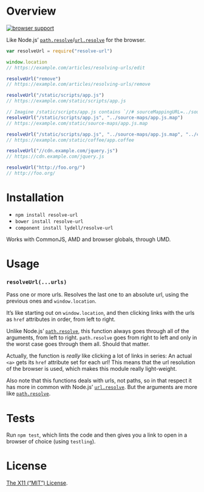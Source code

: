 Overview
========

[![browser support](https://ci.testling.com/lydell/resolve-url.png)](https://ci.testling.com/lydell/resolve-url)

Like Node.js’ [`path.resolve`]/[`url.resolve`] for the browser.

```js
var resolveUrl = require("resolve-url")

window.location
// https://example.com/articles/resolving-urls/edit

resolveUrl("remove")
// https://example.com/articles/resolving-urls/remove

resolveUrl("/static/scripts/app.js")
// https://example.com/static/scripts/app.js

// Imagine /static/scripts/app.js contains `//# sourceMappingURL=../source-maps/app.js.map`
resolveUrl("/static/scripts/app.js", "../source-maps/app.js.map")
// https://example.com/static/source-maps/app.js.map

resolveUrl("/static/scripts/app.js", "../source-maps/app.js.map", "../coffee/app.coffee")
// https://example.com/static/coffee/app.coffee

resolveUrl("//cdn.example.com/jquery.js")
// https://cdn.example.com/jquery.js

resolveUrl("http://foo.org/")
// http://foo.org/
```

Installation
============

- `npm install resolve-url`
- `bower install resolve-url`
- `component install lydell/resolve-url`

Works with CommonJS, AMD and browser globals, through UMD.


Usage
=====

### `resolveUrl(...urls)` ###

Pass one or more urls. Resolves the last one to an absolute url, using the previous ones and `window.location`.

It’s like starting out on `window.location`, and then clicking links with the urls as `href` attributes in order, from
left to right.

Unlike Node.js’ [`path.resolve`], this function always goes through all of the arguments, from left to
right. `path.resolve` goes from right to left and only in the worst case goes through them all. Should that matter.

Actually, the function is _really_ like clicking a lot of links in series: An actual `<a>` gets its `href` attribute set
for each url! This means that the url resolution of the browser is used, which makes this module really light-weight.

Also note that this functions deals with urls, not paths, so in that respect it has more in common with
Node.js’ [`url.resolve`]. But the arguments are more like [`path.resolve`].

[`path.resolve`]: http://nodejs.org/api/path.html#path_path_resolve_from_to

[`url.resolve`]: http://nodejs.org/api/url.html#url_url_resolve_from_to


Tests
=====

Run `npm test`, which lints the code and then gives you a link to open in a browser of choice (using `testling`).


License
=======

[The X11 (“MIT”) License](LICENSE).
